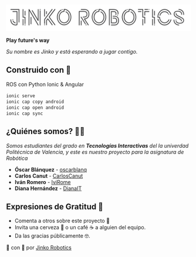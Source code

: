 ![alt text][nombre]

[logo]: DOCUMENTACION/jinko.png "Logo Jinko"
[nombre]: DOCUMENTACION/jinkoRobotics.png "Logo Jinko Robotics"
[angular]: DOCUMENTACION/angular.png "Angular logo"
[ionic]: DOCUMENTACION/ionic.png "Ionic logo"

**Play future's way**

_Su nombre es Jinko y está esperando a jugar contigo._


## Construido con 🚧
 ROS con Python
 Ionic & Angular

```
ionic serve
ionic cap copy android
ionic cap open android
ionic cap sync
```

## ¿Quiénes somos? :woman_student:

_Somos estudiantes del grado en **Tecnologías Interactivas** del la univerdad Politécnica de Valencia, y este es nuestro proyecto para la asignatura de Robótica_

* **Óscar Blánquez**  - [oscarblanq](https://github.com/oscarblanq)
* **Carlos Canut** - [CarlosCanut](https://github.com/CarlosCanut)
* **Iván Romero** -  [IviRome](https://github.com/IviRome)
* **Diana Hernández** - [DianaIT](https://github.com/DianaIT)


## Expresiones de Gratitud 🎁

* Comenta a otros sobre este proyecto 📢
* Invita una cerveza 🍺 o un café ☕️ a alguien del equipo. 
* Da las gracias públicamente 🤓.

🎹 con 💓 por [Jinko Robotics]() 